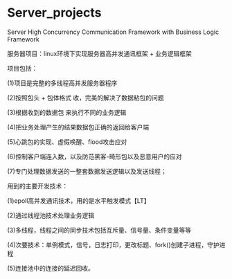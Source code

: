 # Server_projects

Server High Concurrency Communication Framework with Business Logic Framework

服务器项目：linux环境下实现服务器高并发通讯框架 + 业务逻辑框架

项目包括：

(1)项目是完整的多线程高并发服务器程序

(2)按照包头 + 包体格式 收，完美的解决了数据粘包的问题

(3)根据收到的数据包 来执行不同的业务逻辑

(4)把业务处理产生的结果数据包正确的返回给客户端

(5)心跳包的实现、虚假唤醒、flood攻击应对

(6)控制客户端连入数，以及防范黑客-畸形包以及恶意用户的应对

(7)专门处理数据发送的一整套数据发送逻辑以及发送线程；

用到的主要开发技术：

(1)epoll高并发通讯技术，用的是水平触发模式【LT】

(2)通过线程池技术处理业务逻辑

(3)多线程，线程之间的同步技术包括互斥量、信号量、条件变量等等

(4)次要技术：单例模式，信号，日志打印，更改标题、fork()创建子进程，守护进程

(5)连接池中的连接的延迟回收。
